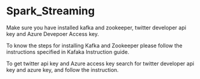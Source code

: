 # Spark_Streaming
Make sure you have installed kafka and zookeeper, twitter developer api key and Azure Devepoer Access key.

To know the steps for installing Kafka and Zookeeper please follow the instructions specified in Kafaka Instruction guide.

To get twitter api key and Azure access key search for twitter developer api key and azure key, and follow the instruction.
